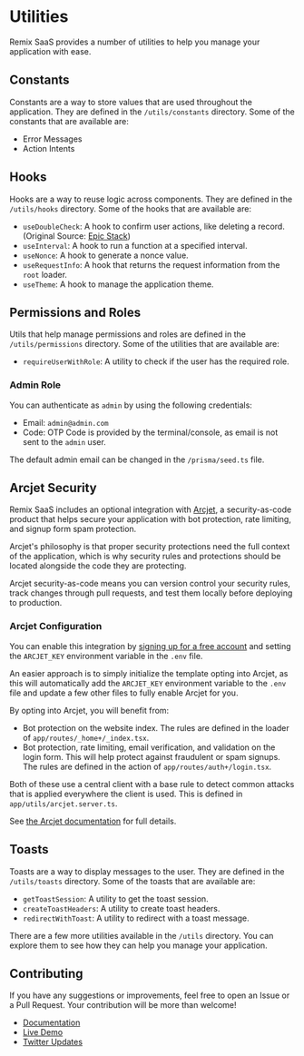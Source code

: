 # Utilities

Remix SaaS provides a number of utilities to help you manage your application with ease.

## Constants

Constants are a way to store values that are used throughout the application. They are defined in the `/utils/constants` directory. Some of the constants that are available are:

- Error Messages
- Action Intents

## Hooks

Hooks are a way to reuse logic across components. They are defined in the `/utils/hooks` directory. Some of the hooks that are available are:

- `useDoubleCheck`: A hook to confirm user actions, like deleting a record. (Original Source: [Epic Stack](github.com/epicweb-dev/epic-stack))
- `useInterval`: A hook to run a function at a specified interval.
- `useNonce`: A hook to generate a nonce value.
- `useRequestInfo`: A hook that returns the request information from the `root` loader.
- `useTheme`: A hook to manage the application theme.

## Permissions and Roles

Utils that help manage permissions and roles are defined in the `/utils/permissions` directory. Some of the utilities that are available are:

- `requireUserWithRole`: A utility to check if the user has the required role.

### Admin Role

You can authenticate as `admin` by using the following credentials:

- Email: `admin@admin.com`
- Code: OTP Code is provided by the terminal/console, as email is not sent to the `admin` user.

The default admin email can be changed in the `/prisma/seed.ts` file.

## Arcjet Security

Remix SaaS includes an optional integration with [Arcjet](https://launch.arcjet.com/hdXzPbO), a security-as-code product that helps secure your application with bot protection, rate limiting, and signup form spam protection.

Arcjet's philosophy is that proper security protections need the full context of the application, which is why security rules and protections should be located alongside the code they are protecting.

Arcjet security-as-code means you can version control your security rules, track changes through pull requests, and test them locally before deploying to production.

### Arcjet Configuration

You can enable this integration by [signing up for a free account](https://launch.arcjet.com/hdXzPbO) and setting the `ARCJET_KEY` environment variable in the `.env` file.

An easier approach is to simply initialize the template opting into Arcjet, as this will automatically add the `ARCJET_KEY` environment variable to the `.env` file and update a few other files to fully enable Arcjet for you.

By opting into Arcjet, you will benefit from:

- Bot protection on the website index. The rules are defined in the loader of `app/routes/_home+/_index.tsx`.
- Bot protection, rate limiting, email verification, and validation on the login form. This will help protect against fraudulent or spam signups. The rules are defined in the action of `app/routes/auth+/login.tsx`.

Both of these use a central client with a base rule to detect common attacks that is applied everywhere the client is used. This is defined in `app/utils/arcjet.server.ts`.

See [the Arcjet documentation](https://docs.arcjet.com) for full details.

## Toasts

Toasts are a way to display messages to the user. They are defined in the `/utils/toasts` directory. Some of the toasts that are available are:

- `getToastSession`: A utility to get the toast session.
- `createToastHeaders`: A utility to create toast headers.
- `redirectWithToast`: A utility to redirect with a toast message.

There are a few more utilities available in the `/utils` directory. You can explore them to see how they can help you manage your application.

## Contributing

If you have any suggestions or improvements, feel free to open an Issue or a Pull Request. Your contribution will be more than welcome!

- [Documentation](https://github.com/dev-xo/remix-saas/tree/main/docs#getting-started)
- [Live Demo](https://remix-saas.fly.dev)
- [Twitter Updates](https://twitter.com/DanielKanem)
